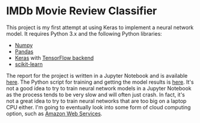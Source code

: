# IMDb Movie Review Classifier

This project is my first attempt at using Keras to implement a neural network model.  It requires Python 3.x and the following Python libraries:

- [Numpy](http://www.numpy.org/)
- [Pandas](https://pandas.pydata.org/)
- [Keras](https://keras.io/) with [TensorFlow backend](https://keras.io/backend/)
- [scikit-learn](http://scikit-learn.org/stable/)

The report for the project is written in a Jupyter Notebook and is available [here](https://github.com/marty-vanhoof/IMdb_Movie_Review_Classifier/blob/master/classifying_reviews_with_keras.ipynb).  The Python script for training and getting the model results is [here](https://github.com/marty-vanhoof/IMdb_Movie_Review_Classifier/blob/master/imdb_models.py).  It's not a good idea to try to train neural network models in a Jupyter Notebook as the process tends to be very slow and will often just crash.  In fact, it's not a great idea to try to train neural networks that are too big on a laptop CPU either.  I'm going to eventually look into some form of cloud computing option, such as [Amazon Web Services](https://aws.amazon.com/).